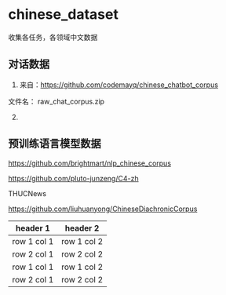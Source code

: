 # chinese_dataset

收集各任务，各领域中文数据

## 对话数据

1. 来自：https://github.com/codemayq/chinese_chatbot_corpus

文件名： raw_chat_corpus.zip

2.

## 预训练语言模型数据

https://github.com/brightmart/nlp_chinese_corpus

https://github.com/pluto-junzeng/C4-zh


THUCNews 

https://github.com/liuhuanyong/ChineseDiachronicCorpus



header 1 | header 2
---|---
row 1 col 1 | row 1 col 2
row 2 col 1 | row 2 col 2
row 1 col 1 | row 1 col 2
row 2 col 1 | row 2 col 2



## 
